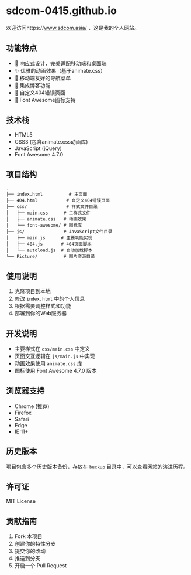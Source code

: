 # sdcom-0415.github.io

欢迎访问https://www.sdcom.asia/ ，这是我的个人网站。

## 功能特点

- 🎨 响应式设计，完美适配移动端和桌面端
- ✨ 优雅的动画效果（基于animate.css）
- 📱 移动端友好的导航菜单
- 📝 集成博客功能
- 🎯 自定义404错误页面
- 🎉 Font Awesome图标支持

## 技术栈

- HTML5
- CSS3 (包含animate.css动画库)
- JavaScript (jQuery)
- Font Awesome 4.7.0

## 项目结构

```
.
├── index.html          # 主页面
├── 404.html           # 自定义404错误页面
├── css/               # 样式文件目录
│   ├── main.css      # 主样式文件
│   ├── animate.css   # 动画效果
│   └── font-awesome/ # 图标库
├── js/               # JavaScript文件目录
│   ├── main.js      # 主要功能实现
│   ├── 404.js       # 404页面脚本
│   └── autoload.js  # 自动加载脚本
└── Picture/          # 图片资源目录
```

## 使用说明

1. 克隆项目到本地
2. 修改 `index.html` 中的个人信息
3. 根据需要调整样式和功能
4. 部署到你的Web服务器

## 开发说明

- 主要样式在 `css/main.css` 中定义
- 页面交互逻辑在 `js/main.js` 中实现
- 动画效果使用 `animate.css` 库
- 图标使用 Font Awesome 4.7.0 版本

## 浏览器支持

- Chrome (推荐)
- Firefox
- Safari
- Edge
- IE 11+

## 历史版本

项目包含多个历史版本备份，存放在 `buckup` 目录中，可以查看网站的演进历程。

## 许可证

MIT License

## 贡献指南

1. Fork 本项目
2. 创建你的特性分支 
3. 提交你的改动 
4. 推送到分支 
5. 开启一个 Pull Request

